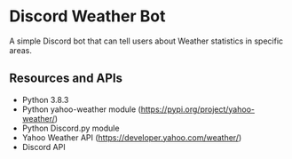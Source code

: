 # Discord Weather Bot
A simple Discord bot that can tell users about Weather statistics in specific areas.

## Resources and APIs
- Python 3.8.3
- Python yahoo-weather module (https://pypi.org/project/yahoo-weather/)
- Python Discord.py module
- Yahoo Weather API (https://developer.yahoo.com/weather/)
- Discord API